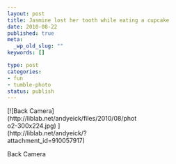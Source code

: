 ```yaml
--- 
layout: post
title: Jasmine lost her tooth while eating a cupcake
date: 2010-08-22
published: true
meta: 
  _wp_old_slug: ""
keywords: []

type: post
categories: 
- fun
- tumble-photo
status: publish
---
```

<div class="wp-caption alignleft" style="width: 300px">[![Back Camera](http://liblab.net/andyeick/files/2010/08/photo2-300x224.jpg) ](http://liblab.net/andyeick/?attachment_id=910057917)

Back Camera

</div><br />
